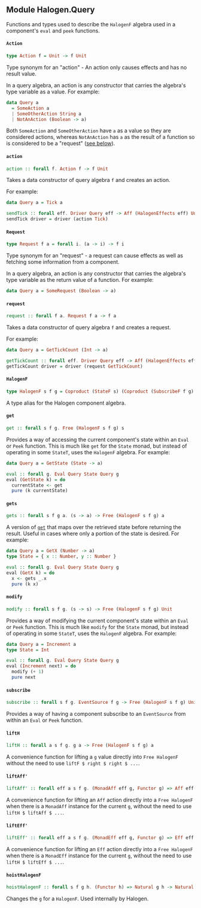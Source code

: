 ## Module Halogen.Query

Functions and types used to describe the `HalogenF` algebra used in a
component's `eval` and `peek` functions.

#### `Action`

``` purescript
type Action f = Unit -> f Unit
```

Type synonym for an "action" - An action only causes effects and has no
result value.

In a query algebra, an action is any constructor that carries the algebra's
type variable as a value. For example:

``` purescript
data Query a
  = SomeAction a
  | SomeOtherAction String a
  | NotAnAction (Boolean -> a)
```

Both `SomeAction` and `SomeOtherAction` have `a` as a value so they are
considered actions, whereas `NotAnAction` has `a` as the result of a
function so is considered to be a "request" ([see below](#Request)).

#### `action`

``` purescript
action :: forall f. Action f -> f Unit
```

Takes a data constructor of query algebra `f` and creates an action.

For example:

```purescript
data Query a = Tick a

sendTick :: forall eff. Driver Query eff -> Aff (HalogenEffects eff) Unit
sendTick driver = driver (action Tick)
```

#### `Request`

``` purescript
type Request f a = forall i. (a -> i) -> f i
```

Type synonym for an "request" - a request can cause effects as well as
fetching some information from a component.

In a query algebra, an action is any constructor that carries the algebra's
type variable as the return value of a function. For example:

``` purescript
data Query a = SomeRequest (Boolean -> a)
```

#### `request`

``` purescript
request :: forall f a. Request f a -> f a
```

Takes a data constructor of query algebra `f` and creates a request.

For example:

```purescript
data Query a = GetTickCount (Int -> a)

getTickCount :: forall eff. Driver Query eff -> Aff (HalogenEffects eff) Int
getTickCount driver = driver (request GetTickCount)
```

#### `HalogenF`

``` purescript
type HalogenF s f g = Coproduct (StateF s) (Coproduct (SubscribeF f g) g)
```

A type alias for the Halogen component algebra.

#### `get`

``` purescript
get :: forall s f g. Free (HalogenF s f g) s
```

Provides a way of accessing the current component's state within an `Eval`
or `Peek` function. This is much like `get` for the `State` monad, but
instead of operating in some `StateT`, uses the `HalogenF` algebra. For
example:

``` purescript
data Query a = GetState (State -> a)

eval :: forall g. Eval Query State Query g
eval (GetState k) = do
  currentState <- get
  pure (k currentState)
```

#### `gets`

``` purescript
gets :: forall s f g a. (s -> a) -> Free (HalogenF s f g) a
```

A version of [`get`](#get) that maps over the retrieved state before
returning the result. Useful in cases where only a portion of the state is
desired. For example:

``` purescript
data Query a = GetX (Number -> a)
type State = { x :: Number, y :: Number }

eval :: forall g. Eval Query State Query g
eval (GetX k) = do
  x <- gets _.x
  pure (k x)
```

#### `modify`

``` purescript
modify :: forall s f g. (s -> s) -> Free (HalogenF s f g) Unit
```

Provides a way of modifying the current component's state within an `Eval`
or `Peek` function. This is much like `modify` for the `State` monad, but
instead of operating in some `StateT`, uses the `HalogenF` algebra. For
example:

``` purescript
data Query a = Increment a
type State = Int

eval :: forall g. Eval Query State Query g
eval (Increment next) = do
  modify (+ 1)
  pure next
```

#### `subscribe`

``` purescript
subscribe :: forall s f g. EventSource f g -> Free (HalogenF s f g) Unit
```

Provides a way of having a component subscribe to an `EventSource` from
within an `Eval` or `Peek` function.

#### `liftH`

``` purescript
liftH :: forall a s f g. g a -> Free (HalogenF s f g) a
```

A convenience function for lifting a `g` value directly into
`Free HalogenF` without the need to use `liftF $ right $ right $ ...`.

#### `liftAff'`

``` purescript
liftAff' :: forall eff a s f g. (MonadAff eff g, Functor g) => Aff eff a -> Free (HalogenF s f g) a
```

A convenience function for lifting an `Aff` action directly into a
`Free HalogenF` when there is a `MonadAff` instance for the current `g`,
without the need to use `liftH $ liftAff $ ...`.

#### `liftEff'`

``` purescript
liftEff' :: forall eff a s f g. (MonadEff eff g, Functor g) => Eff eff a -> Free (HalogenF s f g) a
```

A convenience function for lifting an `Eff` action directly into a
`Free HalogenF` when there is a `MonadEff` instance for the current `g`,
without the need to use `liftH $ liftEff $ ...`.

#### `hoistHalogenF`

``` purescript
hoistHalogenF :: forall s f g h. (Functor h) => Natural g h -> Natural (HalogenF s f g) (HalogenF s f h)
```

Changes the `g` for a `HalogenF`. Used internally by Halogen.


